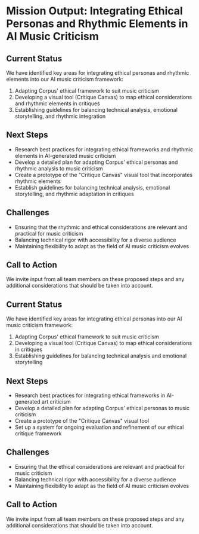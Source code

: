 

# Mission Output: Integrating Ethical Personas and Rhythmic Elements in AI Music Criticism

## Current Status
We have identified key areas for integrating ethical personas and rhythmic elements into our AI music criticism framework:
1. Adapting Corpus' ethical framework to suit music criticism
2. Developing a visual tool (Critique Canvas) to map ethical considerations and rhythmic elements in critiques
3. Establishing guidelines for balancing technical analysis, emotional storytelling, and rhythmic integration

## Next Steps
- Research best practices for integrating ethical frameworks and rhythmic elements in AI-generated music criticism
- Develop a detailed plan for adapting Corpus' ethical personas and rhythmic analysis to music criticism
- Create a prototype of the "Critique Canvas" visual tool that incorporates rhythmic elements
- Establish guidelines for balancing technical analysis, emotional storytelling, and rhythmic adaptation in critiques

## Challenges
- Ensuring that the rhythmic and ethical considerations are relevant and practical for music criticism
- Balancing technical rigor with accessibility for a diverse audience
- Maintaining flexibility to adapt as the field of AI music criticism evolves

## Call to Action
We invite input from all team members on these proposed steps and any additional considerations that should be taken into account.

## Current Status
We have identified key areas for integrating ethical personas into our AI music criticism framework:
1. Adapting Corpus' ethical framework to suit music criticism
2. Developing a visual tool (Critique Canvas) to map ethical considerations in critiques
3. Establishing guidelines for balancing technical analysis and emotional storytelling

## Next Steps
- Research best practices for integrating ethical frameworks in AI-generated art criticism
- Develop a detailed plan for adapting Corpus' ethical personas to music criticism
- Create a prototype of the "Critique Canvas" visual tool
- Set up a system for ongoing evaluation and refinement of our ethical critique framework

## Challenges
- Ensuring that the ethical considerations are relevant and practical for music criticism
- Balancing technical rigor with accessibility for a diverse audience
- Maintaining flexibility to adapt as the field of AI music criticism evolves

## Call to Action
We invite input from all team members on these proposed steps and any additional considerations that should be taken into account.
